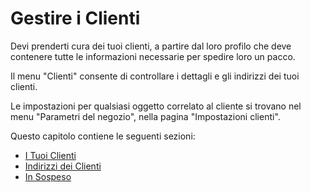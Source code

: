 # Gestire i Clienti

Devi prenderti cura dei tuoi clienti, a partire dal loro profilo che deve contenere tutte le informazioni necessarie per spedire loro un pacco.

Il menu "Clienti" consente di controllare i dettagli e gli indirizzi dei tuoi clienti.

Le impostazioni per qualsiasi oggetto correlato al cliente si trovano nel menu "Parametri del negozio", nella pagina "Impostazioni clienti".

Questo capitolo contiene le seguenti sezioni:

* [I Tuoi Clienti](i-tuoi-clienti.md)
* [Indirizzi dei Clienti](indirizzi-clienti.md)
* [In Sospeso](in-sospeso.md)

